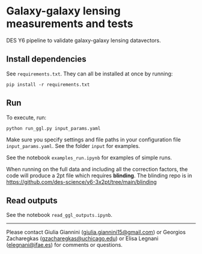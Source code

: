 # Galaxy-galaxy lensing measurements and tests

DES Y6 pipeline to validate galaxy-galaxy lensing datavectors.

## Install dependencies
See `requirements.txt`. They can all be installed at once by running:
```
pip install -r requirements.txt
```

## Run 
To execute, run:
```
python run_ggl.py input_params.yaml
```
Make sure you specify settings and file paths in your configuration file `input_params.yaml`. See the folder `input` for examples.

See the notebook `examples_run.ipynb` for examples of simple runs.

When running on the full data and including all the correction factors, the code will produce a 2pt file which requires **blinding**. 
The blinding repo is in https://github.com/des-science/y6-3x2pt/tree/main/blinding

## Read outputs
See the notebook `read_ggl_outputs.ipynb`.

------
Please contact Giulia Giannini (giulia.giannini15@gmail.com) or Georgios Zacharegkas (gzacharegkas@uchicago.edu) or Elisa Legnani (elegnani@ifae.es) for comments or questions. 

